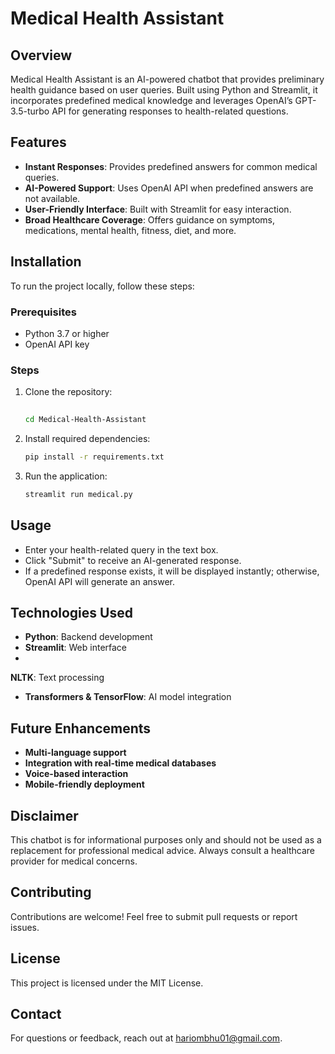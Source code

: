 # Medical Health Assistant

## Overview
Medical Health Assistant is an AI-powered chatbot that provides preliminary health guidance based on user queries. Built using Python and Streamlit, it incorporates predefined medical knowledge and leverages OpenAI’s GPT-3.5-turbo API for generating responses to health-related questions.

## Features
- **Instant Responses**: Provides predefined answers for common medical queries.
- **AI-Powered Support**: Uses OpenAI API when predefined answers are not available.
- **User-Friendly Interface**: Built with Streamlit for easy interaction.
- **Broad Healthcare Coverage**: Offers guidance on symptoms, medications, mental health, fitness, diet, and more.

## Installation
To run the project locally, follow these steps:

### Prerequisites
- Python 3.7 or higher
- OpenAI API key

### Steps
1. Clone the repository:
   ```bash
  
   cd Medical-Health-Assistant
   ```
2. Install required dependencies:
   ```bash
   pip install -r requirements.txt
   ```

3. Run the application:
   ```bash
   streamlit run medical.py
   ```

## Usage
- Enter your health-related query in the text box.
- Click "Submit" to receive an AI-generated response.
- If a predefined response exists, it will be displayed instantly; otherwise, OpenAI API will generate an answer.

## Technologies Used
- **Python**: Backend development
- **Streamlit**: Web interface
- 
**NLTK**: Text processing
- **Transformers & TensorFlow**: AI model integration

## Future Enhancements
- **Multi-language support**
- **Integration with real-time medical databases**
- **Voice-based interaction**
- **Mobile-friendly deployment**

## Disclaimer
This chatbot is for informational purposes only and should not be used as a replacement for professional medical advice. Always consult a healthcare provider for medical concerns.

## Contributing
Contributions are welcome! Feel free to submit pull requests or report issues.

## License
This project is licensed under the MIT License.

## Contact
For questions or feedback, reach out at hariombhu01@gmail.com.

